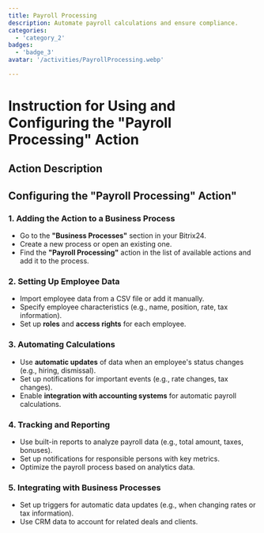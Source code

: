 ```yaml
---
title: Payroll Processing
description: Automate payroll calculations and ensure compliance.
categories: 
  - 'category_2'
badges: 
  - 'badge_3'
avatar: '/activities/PayrollProcessing.webp'

---
```

# Instruction for Using and Configuring the "Payroll Processing" Action

## Action Description

## **Configuring the "Payroll Processing" Action"**

### 1. Adding the Action to a Business Process
- Go to the **"Business Processes"** section in your Bitrix24.
- Create a new process or open an existing one.
- Find the **"Payroll Processing"** action in the list of available actions and add it to the process.

### 2. Setting Up Employee Data
- Import employee data from a CSV file or add it manually.
- Specify employee characteristics (e.g., name, position, rate, tax information).
- Set up **roles** and **access rights** for each employee.

### 3. Automating Calculations
- Use **automatic updates** of data when an employee's status changes (e.g., hiring, dismissal).
- Set up notifications for important events (e.g., rate changes, tax changes).
- Enable **integration with accounting systems** for automatic payroll calculations.

### 4. Tracking and Reporting
- Use built-in reports to analyze payroll data (e.g., total amount, taxes, bonuses).
- Set up notifications for responsible persons with key metrics.
- Optimize the payroll process based on analytics data.

### 5. Integrating with Business Processes
- Set up triggers for automatic data updates (e.g., when changing rates or tax information).
- Use CRM data to account for related deals and clients. 
